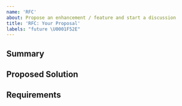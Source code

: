 ```yaml
---
name: 'RFC'
about: Propose an enhancement / feature and start a discussion
title: 'RFC: Your Proposal'
labels: "future \U0001F52E"
---
```


<!--
  🚨 RFCs are for proposed changes (not bugs or questions)
  Specifically they are whenever you'd like to see new features
  being added, or enable new use-cases.

  Please open a Bug Report for issues/bugs, and use GitHub Discussions
  or the Discord channel for questions instead.
-->

## Summary

<!--
  Describe in a couple of words *what* you're proposing.
  If relevant, include *why* this should be addressed now.
  The problem should be clearly stated and the solution
  should be summarised.
-->

## Proposed Solution

<!--
  Explain the solution you're proposing in detail.
  *How* will this change be implemented, and how does it work?
-->

## Requirements

<!--
  This section is *optional*.
  But if your proposed solution has multiple ways
  of being implemented, you don't want to state how
  it may be implemented, or you don't know yet how
  it will be implemented, then:
  *List* what the implementation needs to achieve to fulfil this RFC;
-->
